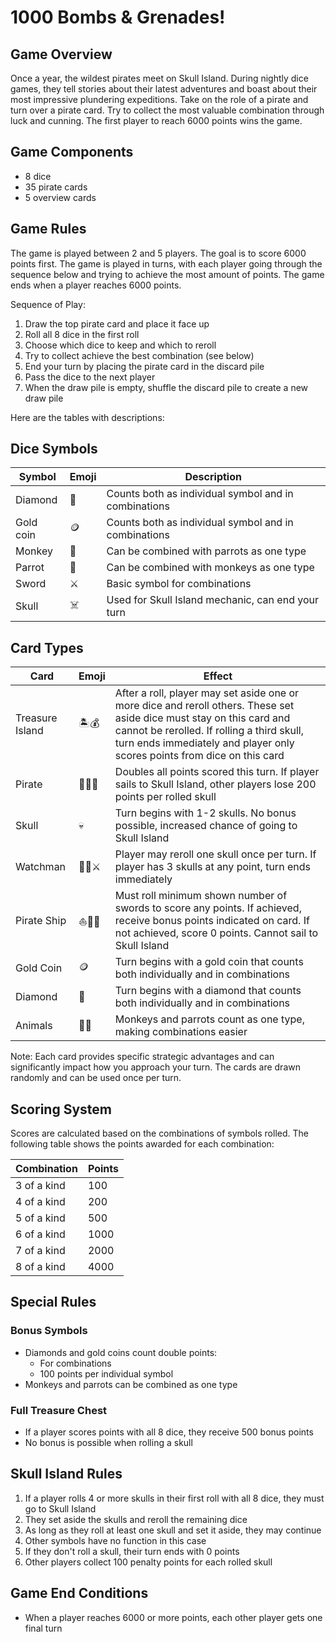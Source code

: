 # 1000 Bombs & Grenades!

## Game Overview

Once a year, the wildest pirates meet on Skull Island. During nightly dice games, they tell stories about their latest adventures and boast about their most impressive plundering expeditions. Take on the role of a pirate and turn over a pirate card. Try to collect the most valuable combination through luck and cunning. The first player to reach 6000 points wins the game.

## Game Components

- 8 dice
- 35 pirate cards
- 5 overview cards

## Game Rules

The game is played between 2 and 5 players. The goal is to score 6000 points first. The game is played in turns, with each player going through the sequence below and trying to achieve the most amount of points. The game ends when a player reaches 6000 points.

Sequence of Play:

1. Draw the top pirate card and place it face up
2. Roll all 8 dice in the first roll
3. Choose which dice to keep and which to reroll
4. Try to collect achieve the best combination (see below)
5. End your turn by placing the pirate card in the discard pile
6. Pass the dice to the next player
7. When the draw pile is empty, shuffle the discard pile to create a new draw pile

Here are the tables with descriptions:

## Dice Symbols

| Symbol    | Emoji | Description                                          |
| --------- | ----- | ---------------------------------------------------- |
| Diamond   | 💎    | Counts both as individual symbol and in combinations |
| Gold coin | 🪙    | Counts both as individual symbol and in combinations |
| Monkey    | 🐒    | Can be combined with parrots as one type             |
| Parrot    | 🦜    | Can be combined with monkeys as one type             |
| Sword     | ⚔️    | Basic symbol for combinations                        |
| Skull     | ☠️    | Used for Skull Island mechanic, can end your turn    |

## Card Types

| Card            | Emoji | Effect                                                                                                                                                                                                                                          |
| --------------- | ----- | ----------------------------------------------------------------------------------------------------------------------------------------------------------------------------------------------------------------------------------------------- |
| Treasure Island | 🏝️💰  | After a roll, player may set aside one or more dice and reroll others. These set aside dice must stay on this card and cannot be rerolled. If rolling a third skull, turn ends immediately and player only scores points from dice on this card |
| Pirate          | 🏴‍☠️👑  | Doubles all points scored this turn. If player sails to Skull Island, other players lose 200 points per rolled skull                                                                                                                            |
| Skull           | 💀    | Turn begins with 1-2 skulls. No bonus possible, increased chance of going to Skull Island                                                                                                                                                       |
| Watchman        | 💂‍♂️⚔️  | Player may reroll one skull once per turn. If player has 3 skulls at any point, turn ends immediately                                                                                                                                           |
| Pirate Ship     | ⛵🏴‍☠️  | Must roll minimum shown number of swords to score any points. If achieved, receive bonus points indicated on card. If not achieved, score 0 points. Cannot sail to Skull Island                                                                 |
| Gold Coin       | 🪙    | Turn begins with a gold coin that counts both individually and in combinations                                                                                                                                                                  |
| Diamond         | 💎    | Turn begins with a diamond that counts both individually and in combinations                                                                                                                                                                    |
| Animals         | 🐒🦜  | Monkeys and parrots count as one type, making combinations easier                                                                                                                                                                               |

Note: Each card provides specific strategic advantages and can significantly impact how you approach your turn. The cards are drawn randomly and can be used once per turn.

## Scoring System

Scores are calculated based on the combinations of symbols rolled. The following table shows the points awarded for each combination:

| Combination | Points |
| ----------- | ------ |
| 3 of a kind | 100    |
| 4 of a kind | 200    |
| 5 of a kind | 500    |
| 6 of a kind | 1000   |
| 7 of a kind | 2000   |
| 8 of a kind | 4000   |

## Special Rules

### Bonus Symbols

- Diamonds and gold coins count double points:
  - For combinations
  - 100 points per individual symbol
- Monkeys and parrots can be combined as one type

### Full Treasure Chest

- If a player scores points with all 8 dice, they receive 500 bonus points
- No bonus is possible when rolling a skull

## Skull Island Rules

1. If a player rolls 4 or more skulls in their first roll with all 8 dice, they must go to Skull Island
2. They set aside the skulls and reroll the remaining dice
3. As long as they roll at least one skull and set it aside, they may continue
4. Other symbols have no function in this case
5. If they don't roll a skull, their turn ends with 0 points
6. Other players collect 100 penalty points for each rolled skull

## Game End Conditions

- When a player reaches 6000 or more points, each other player gets one final turn
